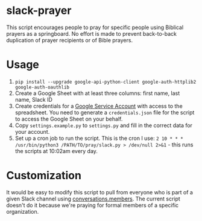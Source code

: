 # slack-prayer
This script encourages people to pray for specific people using Biblical prayers as a springboard. No effort is made to prevent back-to-back duplication of prayer recipients or of Bible prayers.

# Usage
1) `pip install --upgrade google-api-python-client google-auth-httplib2 google-auth-oauthlib`
2) Create a Google Sheet with at least three columns: first name, last name, Slack ID
3) Create credentials for a [Google Service Account](https://developers.google.com/workspace/guides/create-credentials) with access to the spreadsheet. You need to generate a `credentials.json` file for the script to access the Google Sheet on your behalf.
4) Copy `settings.example.py` to `settings.py` and fill in the correct data for your account.
5) Set up a cron job to run the script. This is the cron I use: `2 10 * * * /usr/bin/python3 /PATH/TO/pray/slack.py > /dev/null 2>&1` - this runs the scripts at 10:02am every day.

# Customization
It would be easy to modify this script to pull from everyone who is part of a given Slack channel using [conversations.members](https://api.slack.com/methods/conversations.members). The current script doesn't do it because we're praying for formal members of a specific organization.
